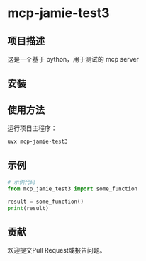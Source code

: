# mcp-jamie-test3

## 项目描述
这是一个基于 python，用于测试的 mcp server

## 安装


## 使用方法
运行项目主程序：
```bash
uvx mcp-jamie-test3
```

## 示例
```python
# 示例代码
from mcp_jamie_test3 import some_function

result = some_function()
print(result)
```

## 贡献
欢迎提交Pull Request或报告问题。